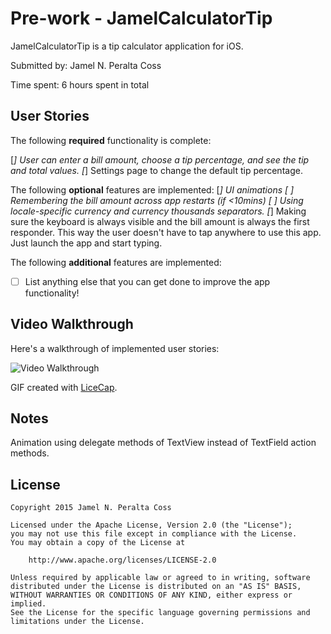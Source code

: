 # Pre-work - JamelCalculatorTip

JamelCalculatorTip is a tip calculator application for iOS.

Submitted by: Jamel N. Peralta Coss

Time spent: 6 hours spent in total

## User Stories

The following **required** functionality is complete:

 [*] User can enter a bill amount, choose a tip percentage, and see the tip and total values.
 [*] Settings page to change the default tip percentage.

The following **optional** features are implemented:
 [*] UI animations
 [ ] Remembering the bill amount across app restarts (if <10mins)
 [ ] Using locale-specific currency and currency thousands separators.
 [*] Making sure the keyboard is always visible and the bill amount is always the first responder. This way the user doesn't have to tap anywhere to use this app. Just launch the app and start typing.

The following **additional** features are implemented:

- [ ] List anything else that you can get done to improve the app functionality!

## Video Walkthrough 

Here's a walkthrough of implemented user stories:

<img src='http://i.imgur.com/A0yNGF8.gif' title='Video Walkthrough' width='' alt='Video Walkthrough' />

GIF created with [LiceCap](http://www.cockos.com/licecap/).

## Notes

Animation using delegate methods of TextView instead of TextField action methods.

## License

    Copyright 2015 Jamel N. Peralta Coss

    Licensed under the Apache License, Version 2.0 (the "License");
    you may not use this file except in compliance with the License.
    You may obtain a copy of the License at

        http://www.apache.org/licenses/LICENSE-2.0

    Unless required by applicable law or agreed to in writing, software
    distributed under the License is distributed on an "AS IS" BASIS,
    WITHOUT WARRANTIES OR CONDITIONS OF ANY KIND, either express or implied.
    See the License for the specific language governing permissions and
    limitations under the License.
